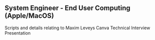 ## System Engineer - End User Computing (Apple/MacOS) 

Scripts and details relating to Maxim Leveys Canva Technical Interview Presentation

